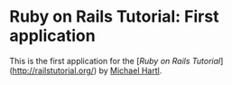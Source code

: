 # Ruby on Rails Tutorial: First application

This is the first application for the 
[*Ruby on Rails Tutorial*] (http://railstutorial.org/)
by [Michael Hartl](http://michaelhartl.com/).
